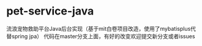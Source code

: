 # pet-service-java
流浪宠物救助平台Java后台实现（基于mit白卷项目改造，使用了mybatisplus代替spring jpa）
代码在master分支上面，有好的改变欢迎提交新分支或者issues
